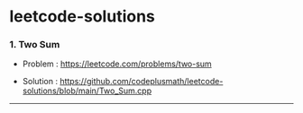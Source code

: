 # leetcode-solutions

### 1. Two Sum

* Problem : https://leetcode.com/problems/two-sum

* Solution : https://github.com/codeplusmath/leetcode-solutions/blob/main/Two_Sum.cpp

----
